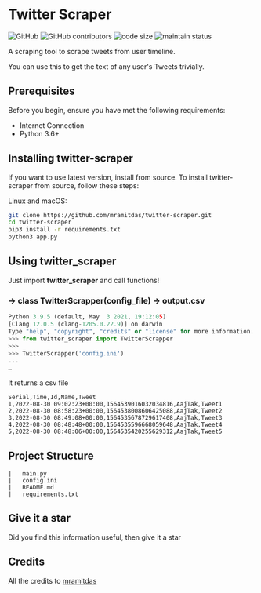 # Twitter Scraper

![GitHub](https://img.shields.io/github/license/mramitdas/twitter-scraper) ![GitHub contributors](https://img.shields.io/github/contributors/mramitdas/twitter-scraper) ![code size](https://img.shields.io/github/languages/code-size/mramitdas/twitter-scraper) ![maintain status](https://img.shields.io/maintenance/yes/2022)

A scraping tool to scrape tweets from user timeline.

You can use this to get the text of any user's Tweets trivially.

## Prerequisites

Before you begin, ensure you have met the following requirements:

* Internet Connection
* Python 3.6+

## Installing twitter-scraper

If you want to use latest version, install from source. To install twitter-scraper from source, follow these steps:

Linux and macOS:
```bash
git clone https://github.com/mramitdas/twitter-scraper.git
cd twitter-scraper
pip3 install -r requirements.txt
python3 app.py 
```

## Using twitter_scraper

Just import **twitter_scraper** and call functions!

### → class **TwitterScrapper(config_file)** -> output.csv

```python
Python 3.9.5 (default, May  3 2021, 19:12:05) 
[Clang 12.0.5 (clang-1205.0.22.9)] on darwin
Type "help", "copyright", "credits" or "license" for more information.
>>> from twitter_scraper import TwitterScrapper
>>> 
>>> TwitterScrapper('config.ini')
... 
…
```

It returns a csv file
```csv
Serial,Time,Id,Name,Tweet
1,2022-08-30 09:02:23+00:00,1564539016032034816,AajTak,Tweet1
2,2022-08-30 08:58:23+00:00,1564538008606425088,AajTak,Tweet2
3,2022-08-30 08:49:08+00:00,1564535678729617408,AajTak,Tweet3
4,2022-08-30 08:48:48+00:00,1564535596668059648,AajTak,Tweet4
5,2022-08-30 08:48:06+00:00,1564535420255629312,AajTak,Tweet5
```

## Project Structure
```
|   main.py
|   config.ini
|   README.md
|   requirements.txt
```

## Give it a star 
Did you find this information useful, then give it a star 

## Credits
All the credits to [mramitdas](https://github.com/mramitdas)
